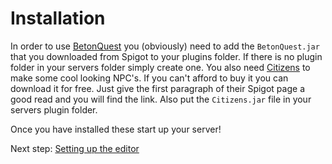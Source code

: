 # Installation
In order to use <a href="https://www.spigotmc.org/resources/betonquest.2117/" target="_blank">BetonQuest</a> you (obviously)
need to add the `BetonQuest.jar` that you downloaded from Spigot to your plugins folder. If there is no plugin folder in your
servers folder simply create one.
You also need <a href="https://www.spigotmc.org/resources/citizens.13811/" target="_blank">Citizens</a> to make some cool 
looking NPC's. If you can't afford to buy it you can download it for free.
Just give the first paragraph of their Spigot page a good read and you will find the link. Also put the `Citizens.jar` file in your servers plugin folder.

Once you have installed these start up your server!

Next step: [Setting up the editor](Setting-up-the-editor.md)
